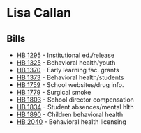# Lisa Callan
## Bills
* [HB 1295](bill/2021-22/hb/1295/) - Institutional ed./release
* [HB 1325](bill/2021-22/hb/1325/) - Behavioral health/youth
* [HB 1370](bill/2021-22/hb/1370/) - Early learning fac. grants
* [HB 1373](bill/2021-22/hb/1373/) - Behavioral health/students
* [HB 1759](bill/2021-22/hb/1759/) - School websites/drug info.
* [HB 1779](bill/2021-22/hb/1779/) - Surgical smoke
* [HB 1803](bill/2021-22/hb/1803/) - School director compensation
* [HB 1834](bill/2021-22/hb/1834/) - Student absences/mental hlth
* [HB 1890](bill/2021-22/hb/1890/) - Children behavioral health
* [HB 2040](bill/2021-22/hb/2040/) - Behavioral health licensing
